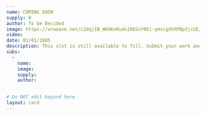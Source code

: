 ```yaml
---
name: COMING SOON
supply: 0
author: To be Decided
image: https://arweave.net/c2dqjIB_WK6KvKudo26EGxY0Ei-ymscgdVXPBp3jv2E/tpl0n0_image.gif
video: 
date: 01/01/1005
description: This slot is still available to fill. Submit your work and it could be yours.
subs: 
  -
    name: 
    image: 
    supply:    
    author: 
    

# Do NOT edit beyond here
layout: card
---
```

